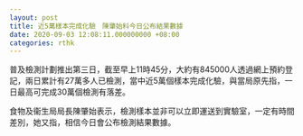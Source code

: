 ```yaml
---
layout: post
title: 近5萬樣本完成化驗　陳肇始料今日公布結果數據
date: 2020-09-03 12:08:11.000000000 +08:00
categories: rthk
---
```


普及檢測計劃推出第三日，截至早上11時45分，大約有845000人透過網上預約登記，兩日累計有27萬多人已檢測，當中近5萬個樣本完成化驗，與當局原先指，一日最高可完成30萬個檢測有落差。

食物及衞生局局長陳肇始表示，檢測樣本並非可以立即運送到實驗室，一定有時間差別，她又指，相信今日會公布檢測結果數據。

